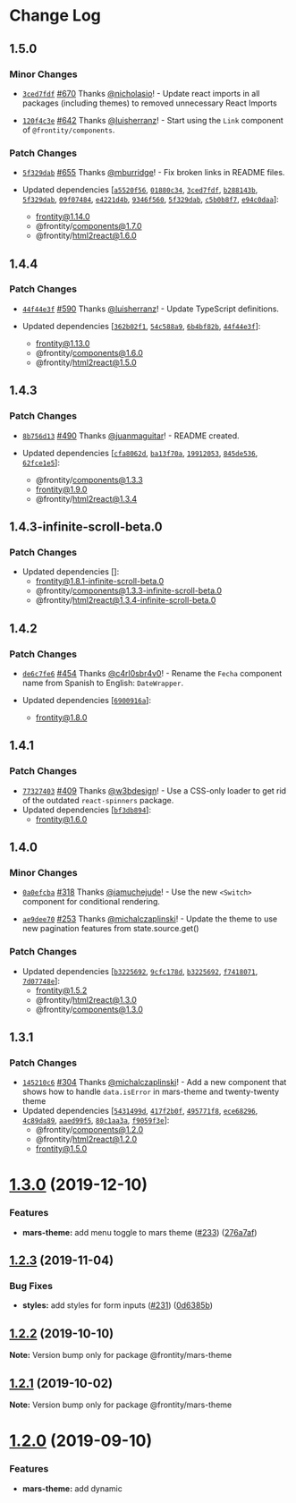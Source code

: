 # Change Log

## 1.5.0

### Minor Changes

- [`3ced7fdf`](https://github.com/frontity/frontity/commit/3ced7fdfd93004c210bb47692ffae265874828e7) [#670](https://github.com/frontity/frontity/pull/670) Thanks [@nicholasio](https://github.com/nicholasio)! - Update react imports in all packages (including themes) to removed unnecessary React Imports

* [`120f4c3e`](https://github.com/frontity/frontity/commit/120f4c3e5ac138bc0b63c44144d7e8c26af584cb) [#642](https://github.com/frontity/frontity/pull/642) Thanks [@luisherranz](https://github.com/luisherranz)! - Start using the `Link` component of `@frontity/components`.

### Patch Changes

- [`5f329dab`](https://github.com/frontity/frontity/commit/5f329dabe9d67d0b3664938865491674ef798433) [#655](https://github.com/frontity/frontity/pull/655) Thanks [@mburridge](https://github.com/mburridge)! - Fix broken links in README files.

- Updated dependencies [[`a5520f56`](https://github.com/frontity/frontity/commit/a5520f5605cfda2323e0c9ea4a553658a021fd15), [`01880c34`](https://github.com/frontity/frontity/commit/01880c34c111f55c23169adb7365ea9262e6cca8), [`3ced7fdf`](https://github.com/frontity/frontity/commit/3ced7fdfd93004c210bb47692ffae265874828e7), [`b288143b`](https://github.com/frontity/frontity/commit/b288143be0ad332c0bbd006e1da344c142635aee), [`5f329dab`](https://github.com/frontity/frontity/commit/5f329dabe9d67d0b3664938865491674ef798433), [`09f07484`](https://github.com/frontity/frontity/commit/09f07484c920e99d46290986d7a64b8f3c20e53c), [`e4221d4b`](https://github.com/frontity/frontity/commit/e4221d4b451268b5c951197a08b4021d50394c1b), [`9346f560`](https://github.com/frontity/frontity/commit/9346f560c4806483b914aa3fb7a37e373f48f712), [`5f329dab`](https://github.com/frontity/frontity/commit/5f329dabe9d67d0b3664938865491674ef798433), [`c5b0b8f7`](https://github.com/frontity/frontity/commit/c5b0b8f7e5ebfdf02f40ded7d7347a1d28039c2d), [`e94c0daa`](https://github.com/frontity/frontity/commit/e94c0daa5fa561384f4593939f25141e7bb0ada2)]:
  - frontity@1.14.0
  - @frontity/components@1.7.0
  - @frontity/html2react@1.6.0

## 1.4.4

### Patch Changes

- [`44f44e3f`](https://github.com/frontity/frontity/commit/44f44e3f2ba436236b65518ddac30cd4af57ea18) [#590](https://github.com/frontity/frontity/pull/590) Thanks [@luisherranz](https://github.com/luisherranz)! - Update TypeScript definitions.

- Updated dependencies [[`362b02f1`](https://github.com/frontity/frontity/commit/362b02f1beb100ffb178a1d4e775e89b84b99ccc), [`54c588a9`](https://github.com/frontity/frontity/commit/54c588a9534d7c1761c0def8c83381696fd443fc), [`6b4bf82b`](https://github.com/frontity/frontity/commit/6b4bf82b5eee698f7ea8ea3b0bfd69a989caaba3), [`44f44e3f`](https://github.com/frontity/frontity/commit/44f44e3f2ba436236b65518ddac30cd4af57ea18)]:
  - frontity@1.13.0
  - @frontity/components@1.6.0
  - @frontity/html2react@1.5.0

## 1.4.3

### Patch Changes

- [`8b756d13`](https://github.com/frontity/frontity/commit/8b756d13a696ad41796f5e687fc77d2556618f66) [#490](https://github.com/frontity/frontity/pull/490) Thanks [@juanmaguitar](https://github.com/juanmaguitar)! - README created.

- Updated dependencies [[`cfa8062d`](https://github.com/frontity/frontity/commit/cfa8062d60ccf46b3e0c5aa5490e4e03f1b693a5), [`ba13f70a`](https://github.com/frontity/frontity/commit/ba13f70ae2a4360ca21c77aed1c920c02e9d45b8), [`19912053`](https://github.com/frontity/frontity/commit/1991205379a103bc4ec09397cca99c1f2ba09a2d), [`845de536`](https://github.com/frontity/frontity/commit/845de536d111105dd3f636c3543170a676ac65cc), [`62fce1e5`](https://github.com/frontity/frontity/commit/62fce1e5c117faeb5902dc0ddae3b13d95cd925b)]:
  - @frontity/components@1.3.3
  - frontity@1.9.0
  - @frontity/html2react@1.3.4

## 1.4.3-infinite-scroll-beta.0

### Patch Changes

- Updated dependencies []:
  - frontity@1.8.1-infinite-scroll-beta.0
  - @frontity/components@1.3.3-infinite-scroll-beta.0
  - @frontity/html2react@1.3.4-infinite-scroll-beta.0

## 1.4.2

### Patch Changes

- [`de6c7fe6`](https://github.com/frontity/frontity/commit/de6c7fe6e43510dddf26e8afbe1ef05ac5ab379c) [#454](https://github.com/frontity/frontity/pull/454) Thanks [@c4rl0sbr4v0](https://github.com/c4rl0sbr4v0)! - Rename the `Fecha` component name from Spanish to English: `DateWrapper`.

- Updated dependencies [[`6900916a`](https://github.com/frontity/frontity/commit/6900916ace309d3cc55b9c732124df5d3db96838)]:
  - frontity@1.8.0

## 1.4.1

### Patch Changes

- [`77327403`](https://github.com/frontity/frontity/commit/77327403a8fbd44ba6780c3f1be016fda219298b) [#409](https://github.com/frontity/frontity/pull/409) Thanks [@w3bdesign](https://github.com/w3bdesign)! - Use a CSS-only loader to get rid of the outdated `react-spinners` package.
- Updated dependencies [[`bf3db894`](https://github.com/frontity/frontity/commit/bf3db8949c7ae85c699a9c5a4613185e4ba0baaa)]:
  - frontity@1.6.0

## 1.4.0

### Minor Changes

- [`0a0efcba`](https://github.com/frontity/frontity/commit/0a0efcba58a76ef878f03261fc5775d94b21313c) [#318](https://github.com/frontity/frontity/pull/318) Thanks [@iamuchejude](https://github.com/iamuchejude)! - Use the new `<Switch>` component for conditional rendering.

* [`ae9dee70`](https://github.com/frontity/frontity/commit/ae9dee7072d8918f948568ad7e7f0264c9863ad2) [#253](https://github.com/frontity/frontity/pull/253) Thanks [@michalczaplinski](https://github.com/michalczaplinski)! - Update the theme to use new pagination features from state.source.get()

### Patch Changes

- Updated dependencies [[`b3225692`](https://github.com/frontity/frontity/commit/b32256929351b66647f64900cc59862ee7c702a7), [`9cfc178d`](https://github.com/frontity/frontity/commit/9cfc178dc1fb67381607ca67756d629f311bb9f9), [`b3225692`](https://github.com/frontity/frontity/commit/b32256929351b66647f64900cc59862ee7c702a7), [`f7418071`](https://github.com/frontity/frontity/commit/f741807197c4cda5df2e43f5496a121428d309bf), [`7d07748e`](https://github.com/frontity/frontity/commit/7d07748e3b19c6c4599116e95fa91a472f9e3aa3)]:
  - frontity@1.5.2
  - @frontity/html2react@1.3.0
  - @frontity/components@1.3.0

## 1.3.1

### Patch Changes

- [`145210c6`](https://github.com/frontity/frontity/commit/145210c63d5a4a607bd06c01297949214c0a9d40) [#304](https://github.com/frontity/frontity/pull/304) Thanks [@michalczaplinski](https://github.com/michalczaplinski)! - Add a new component that shows how to handle `data.isError` in mars-theme and twenty-twenty theme
- Updated dependencies [[`5431499d`](https://github.com/frontity/frontity/commit/5431499db510997374d4459ae5675c845fa90f0c), [`417f2b0f`](https://github.com/frontity/frontity/commit/417f2b0f0b6f5626be253eb3f1be2daf257b71ef), [`495771f8`](https://github.com/frontity/frontity/commit/495771f83951f192f92d3162221cedc9b791e399), [`ece68296`](https://github.com/frontity/frontity/commit/ece68296d4fa68d63d10bdfa528da83f826e7f18), [`4c89da89`](https://github.com/frontity/frontity/commit/4c89da8968533a3a340b5b5981108c092a743fb2), [`aaed99f5`](https://github.com/frontity/frontity/commit/aaed99f56d02e96b6713d901e06bcfd631b6c92c), [`80c1aa3a`](https://github.com/frontity/frontity/commit/80c1aa3aee6cf04f46d6fa1a409abfcae2c511cc), [`f9059f3e`](https://github.com/frontity/frontity/commit/f9059f3e41e6d600b6bfee1e0220b25f5efda039)]:
  - @frontity/components@1.2.0
  - @frontity/html2react@1.2.0
  - frontity@1.5.0

# [1.3.0](https://github.com/frontity/frontity/compare/@frontity/mars-theme@1.2.3...@frontity/mars-theme@1.3.0) (2019-12-10)

### Features

- **mars-theme:** add menu toggle to mars theme ([#233](https://github.com/frontity/frontity/issues/233)) ([276a7af](https://github.com/frontity/frontity/commit/276a7af))

## [1.2.3](https://github.com/frontity/frontity/compare/@frontity/mars-theme@1.2.2...@frontity/mars-theme@1.2.3) (2019-11-04)

### Bug Fixes

- **styles:** add styles for form inputs ([#231](https://github.com/frontity/frontity/issues/231)) ([0d6385b](https://github.com/frontity/frontity/commit/0d6385b))

## [1.2.2](https://github.com/frontity/frontity/compare/@frontity/mars-theme@1.2.1...@frontity/mars-theme@1.2.2) (2019-10-10)

**Note:** Version bump only for package @frontity/mars-theme

## [1.2.1](https://github.com/frontity/frontity/compare/@frontity/mars-theme@1.2.0...@frontity/mars-theme@1.2.1) (2019-10-02)

**Note:** Version bump only for package @frontity/mars-theme

# [1.2.0](https://github.com/frontity/frontity/compare/@frontity/mars-theme@1.1.10...@frontity/mars-theme@1.2.0) (2019-09-10)

### Features

- **mars-theme:** add dynamic <title> tags ([e771ce4](https://github.com/frontity/frontity/commit/e771ce4))

## [1.1.10](https://github.com/frontity/frontity/compare/@frontity/mars-theme@1.1.9...@frontity/mars-theme@1.1.10) (2019-08-14)

**Note:** Version bump only for package @frontity/mars-theme

## [1.1.9](https://github.com/frontity/frontity/compare/@frontity/mars-theme@1.1.8...@frontity/mars-theme@1.1.9) (2019-08-12)

### Bug Fixes

- **components:** fixes image component ([#171](https://github.com/frontity/frontity/issues/171)) ([566b8f9](https://github.com/frontity/frontity/commit/566b8f9))

## [1.1.8](https://github.com/frontity/frontity/compare/@frontity/mars-theme@1.1.7...@frontity/mars-theme@1.1.8) (2019-07-12)

**Note:** Version bump only for package @frontity/mars-theme

## [1.1.7](https://github.com/frontity/frontity/compare/@frontity/mars-theme@1.1.6...@frontity/mars-theme@1.1.7) (2019-07-04)

**Note:** Version bump only for package @frontity/mars-theme

## [1.1.6](https://github.com/frontity/frontity/compare/@frontity/mars-theme@1.1.5...@frontity/mars-theme@1.1.6) (2019-07-04)

### Bug Fixes

- **mars-theme:** support external links in Link component ([#157](https://github.com/frontity/frontity/issues/157)) ([ff3c761](https://github.com/frontity/frontity/commit/ff3c761))

## [1.1.5](https://github.com/frontity/frontity/compare/@frontity/mars-theme@1.1.4...@frontity/mars-theme@1.1.5) (2019-07-01)

**Note:** Version bump only for package @frontity/mars-theme

## [1.1.4](https://github.com/frontity/frontity/compare/@frontity/mars-theme@1.1.3...@frontity/mars-theme@1.1.4) (2019-06-20)

**Note:** Version bump only for package @frontity/mars-theme

## [1.1.3](https://github.com/frontity/frontity/compare/@frontity/mars-theme@1.1.2...@frontity/mars-theme@1.1.3) (2019-06-20)

**Note:** Version bump only for package @frontity/mars-theme

## [1.1.2](https://github.com/frontity/frontity/compare/@frontity/mars-theme@1.1.1...@frontity/mars-theme@1.1.2) (2019-06-20)

**Note:** Version bump only for package @frontity/mars-theme

## [1.1.1](https://github.com/frontity/frontity/compare/@frontity/mars-theme@1.1.0...@frontity/mars-theme@1.1.1) (2019-06-19)

### Bug Fixes

- **mars-theme:** add meta description and fix title font size ([d9e4f16](https://github.com/frontity/frontity/commit/d9e4f16))
- **mars-theme:** add padding to solve Tap target not sized appropriately ([e0c3e1d](https://github.com/frontity/frontity/commit/e0c3e1d))
- **mars-theme:** change some HTML tags to improve accessibility ([2a73db4](https://github.com/frontity/frontity/commit/2a73db4))

# [1.1.0](https://github.com/frontity/frontity/compare/@frontity/mars-theme@1.0.3...@frontity/mars-theme@1.1.0) (2019-06-19)

### Bug Fixes

- **source-get:** make isFetching and isReady properties to be always present ([#122](https://github.com/frontity/frontity/issues/122)) ([6d2e485](https://github.com/frontity/frontity/commit/6d2e485))

### Features

- **html2react:** first implementation of Html2React ([#116](https://github.com/frontity/frontity/issues/116)) ([aa2b6f6](https://github.com/frontity/frontity/commit/aa2b6f6))
- **packages:** creates packages @frontity/components, @frontity/hooks, and adds image processor to @frontity/html2react ([#130](https://github.com/frontity/frontity/issues/130)) ([6af4aa1](https://github.com/frontity/frontity/commit/6af4aa1))

## [1.0.3](https://github.com/frontity/frontity/compare/@frontity/mars-theme@1.0.2...@frontity/mars-theme@1.0.3) (2019-06-05)

**Note:** Version bump only for package @frontity/mars-theme

## [1.0.2](https://github.com/frontity/frontity/compare/@frontity/mars-theme@1.0.1...@frontity/mars-theme@1.0.2) (2019-06-05)

**Note:** Version bump only for package @frontity/mars-theme

## [1.0.1](https://github.com/frontity/frontity/compare/@frontity/mars-theme@1.0.0...@frontity/mars-theme@1.0.1) (2019-06-05)

### Bug Fixes

- **all:** update typscript and fix some keywords ([1fe5fec](https://github.com/frontity/frontity/commit/1fe5fec))

# [1.0.0](https://github.com/frontity/frontity/compare/@frontity/mars-theme@0.4.1...@frontity/mars-theme@1.0.0) (2019-06-05)

### Bug Fixes

- **mars:** fix package.json dependencies ([5f412e1](https://github.com/frontity/frontity/commit/5f412e1))
- **mars:** removes html folder ([53f9334](https://github.com/frontity/frontity/commit/53f9334))
- **mars-theme:** addapt to new mode ([0759bdc](https://github.com/frontity/frontity/commit/0759bdc))
- **mars-theme:** use all router params in Theme ([1c2e073](https://github.com/frontity/frontity/commit/1c2e073))
- **spinne:** fixes import to reduce bundle ([84278b2](https://github.com/frontity/frontity/commit/84278b2))

### Features

- **core:** merge arrays found in state instead of overwriting them ([#117](https://github.com/frontity/frontity/issues/117)) ([45dcacb](https://github.com/frontity/frontity/commit/45dcacb))
- **mars-theme:** adapt to router and source changes ([39b22a9](https://github.com/frontity/frontity/commit/39b22a9))
- **source:** change 'data' to 'get' and 'dataMap' to 'data' ([f32be1a](https://github.com/frontity/frontity/commit/f32be1a))
- **tiny-router:** implement auto fetching ([#113](https://github.com/frontity/frontity/issues/113)) ([3865c6b](https://github.com/frontity/frontity/commit/3865c6b))

### BREAKING CHANGES

- **core:** Arrays found in state are merged instead of overwritten
- **source:** changes source API ("data" by "get")

## [0.4.1](https://github.com/frontity/frontity/compare/@frontity/mars-theme@0.4.0...@frontity/mars-theme@0.4.1) (2019-05-29)

**Note:** Version bump only for package @frontity/mars-theme

# [0.4.0](https://github.com/frontity/frontity/compare/@frontity/mars-theme@0.3.7...@frontity/mars-theme@0.4.0) (2019-05-28)

### Features

- **list:** adds support for author lists ([#93](https://github.com/frontity/frontity/issues/93)) ([85586ee](https://github.com/frontity/frontity/commit/85586ee))

## [0.3.7](https://github.com/frontity/frontity/compare/@frontity/mars-theme@0.3.6...@frontity/mars-theme@0.3.7) (2019-05-27)

**Note:** Version bump only for package @frontity/mars-theme

## [0.3.6](https://github.com/frontity/frontity/compare/@frontity/mars-theme@0.3.5...@frontity/mars-theme@0.3.6) (2019-05-27)

**Note:** Version bump only for package @frontity/mars-theme

## [0.3.5](https://github.com/frontity/frontity/compare/@frontity/mars-theme@0.3.4...@frontity/mars-theme@0.3.5) (2019-05-20)

**Note:** Version bump only for package @frontity/mars-theme

## [0.3.4](https://github.com/frontity/frontity/compare/@frontity/mars-theme@0.3.3...@frontity/mars-theme@0.3.4) (2019-05-17)

### Bug Fixes

- **mars-theme:** use useEffect for prefetching ([f81c84d](https://github.com/frontity/frontity/commit/f81c84d))

## [0.3.3](https://github.com/frontity/frontity/compare/@frontity/mars-theme@0.3.2...@frontity/mars-theme@0.3.3) (2019-05-17)

**Note:** Version bump only for package @frontity/mars-theme

## [0.3.2](https://github.com/frontity/frontity/compare/@frontity/mars-theme@0.3.1...@frontity/mars-theme@0.3.2) (2019-05-16)

**Note:** Version bump only for package @frontity/mars-theme

## [0.3.1](https://github.com/frontity/frontity/compare/@frontity/mars-theme@0.3.0...@frontity/mars-theme@0.3.1) (2019-05-16)

**Note:** Version bump only for package @frontity/mars-theme

# [0.3.0](https://github.com/frontity/frontity/compare/@frontity/mars-theme@0.2.0...@frontity/mars-theme@0.3.0) (2019-05-16)

### Features

- **list:** adds pagination to mars-theme ([58a3c3e](https://github.com/frontity/frontity/commit/58a3c3e))

# [0.2.0](https://github.com/frontity/frontity/compare/@frontity/mars-theme@0.1.7...@frontity/mars-theme@0.2.0) (2019-05-16)

### Features

- **mars-theme:** add 404 page ([#64](https://github.com/frontity/frontity/issues/64)) ([cf7cce5](https://github.com/frontity/frontity/commit/cf7cce5))

## [0.1.7](https://github.com/frontity/frontity/compare/@frontity/mars-theme@0.1.6...@frontity/mars-theme@0.1.7) (2019-05-16)

**Note:** Version bump only for package @frontity/mars-theme

## [0.1.6](https://github.com/frontity/frontity/compare/@frontity/mars-theme@0.1.5...@frontity/mars-theme@0.1.6) (2019-05-16)

**Note:** Version bump only for package @frontity/mars-theme

## [0.1.5](https://github.com/frontity/frontity/compare/@frontity/mars-theme@0.1.4...@frontity/mars-theme@0.1.5) (2019-05-16)

**Note:** Version bump only for package @frontity/mars-theme

## [0.1.4](https://github.com/frontity/frontity/compare/@frontity/mars-theme@0.1.3...@frontity/mars-theme@0.1.4) (2019-05-15)

**Note:** Version bump only for package @frontity/mars-theme

## [0.1.3](https://github.com/frontity/frontity/compare/@frontity/mars-theme@0.1.2...@frontity/mars-theme@0.1.3) (2019-05-15)

**Note:** Version bump only for package @frontity/mars-theme

## 0.1.2 (2019-05-15)

**Note:** Version bump only for package @frontity/mars-theme

## 0.1.1 (2019-05-15)

**Note:** Version bump only for package @frontity/mars-theme

